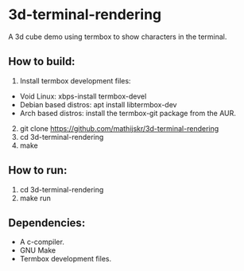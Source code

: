 # 3d-terminal-rendering
A 3d cube demo using termbox to show characters in the terminal.

## How to build:
1. Install termbox development files: 
* Void Linux: xbps-install termbox-devel
* Debian based distros: apt install libtermbox-dev 
* Arch based distros: install the termbox-git package from the AUR. 
2. git clone https://github.com/mathijskr/3d-terminal-rendering
3. cd 3d-terminal-rendering
4. make

## How to run:
1. cd 3d-terminal-rendering
2. make run

## Dependencies:
* A c-compiler.
* GNU Make
* Termbox development files.
